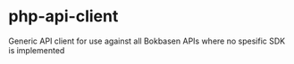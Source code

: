 # php-api-client
Generic API client for use against all Bokbasen APIs where no spesific SDK is implemented
